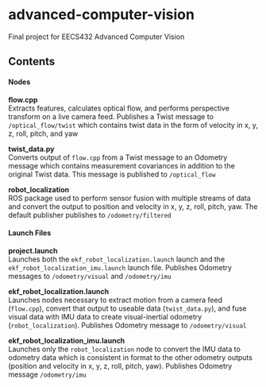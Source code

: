 # advanced-computer-vision
Final project for EECS432 Advanced Computer Vision

## Contents

#### Nodes  
**flow.cpp**  
Extracts features, calculates optical flow, and performs perspective transform on a live camera feed. Publishes a Twist message to `/optical_flow/twist` which contains twist data in the form of velocity in x, y, z, roll, pitch, and yaw

**twist_data.py**  
Converts output of `flow.cpp` from a Twist message to an Odometry message which contains measurement covariances in addition to the original Twist data. This message is published to `/optical_flow`  

**robot_localization**  
ROS package used to perform sensor fusion with multiple streams of data and convert the output to position and velocity in x, y, z, roll, pitch, yaw. The default publisher publishes to `/odometry/filtered`

#### Launch Files  
**project.launch**  
Launches both the `ekf_robot_localization.launch` launch and the `ekf_robot_localization_imu.launch` launch file. Publishes Odometry messages to `/odometry/visual` and `/odometry/imu`

**ekf_robot_localization.launch**  
Launches nodes necessary to extract motion from a camera feed (`flow.cpp`), convert that output to useable data (`twist_data.py`), and fuse visual data with IMU data to create visual-inertial odometry (`robot_localization`). Publishes Odometry message to `/odometry/visual`

**ekf_robot_localization_imu.launch**  
Launches only the `robot_localization` node to convert the IMU data to odometry data which is consistent in format to the other odometry outputs (position and velocity in x, y, z, roll, pitch, yaw). Publishes Odometry message `/odometry/imu`
